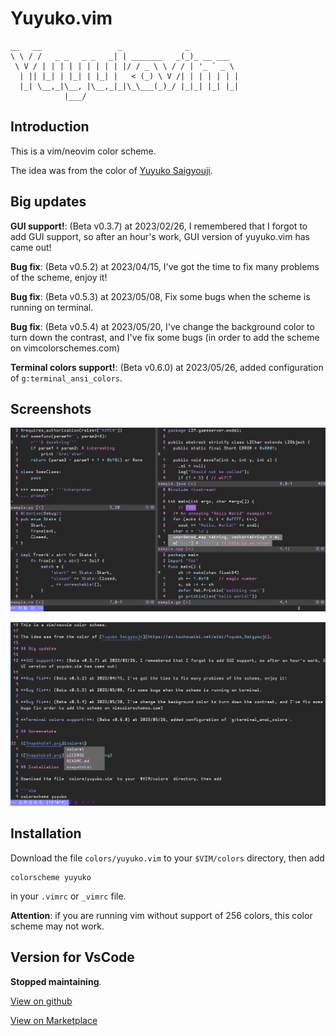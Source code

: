 # Yuyuko.vim

```
__   __                 _              _           
\ \ / /   _ _   _ _   _| | _______   _(_)_ __ ___  
 \ V / | | | | | | | | | |/ / _ \ \ / / | '_ ` _ \ 
  | || |_| | |_| | |_| |   < (_) \ V /| | | | | | |
  |_| \__,_|\__, |\__,_|_|\_\___(_)_/ |_|_| |_| |_|
            |___/                                  
```

## Introduction

This is a vim/neovim color scheme.

The idea was from the color of [Yuyuko Saigyouji](https://en.touhouwiki.net/wiki/Yuyuko_Saigyouji).

## Big updates

**GUI support!**: (Beta v0.3.7) at 2023/02/26, I remembered that I forgot to add GUI support, so after an hour's work, GUI version of yuyuko.vim has came out!

**Bug fix**: (Beta v0.5.2) at 2023/04/15, I've got the time to fix many problems of the scheme, enjoy it!

**Bug fix**: (Beta v0.5.3) at 2023/05/08, Fix some bugs when the scheme is running on terminal.

**Bug fix**: (Beta v0.5.4) at 2023/05/20, I've change the background color to turn down the contrast, and I've fix some bugs (in order to add the scheme on vimcolorschemes.com)

**Terminal colors support!**: (Beta v0.6.0) at 2023/05/26, added configuration of `g:terminal_ansi_colors`.

## Screenshots

![Snapshots1.png](./snapshots/1.png)

![Snapshots3.png](./snapshots/3.png)

## Installation

Download the file `colors/yuyuko.vim` to your `$VIM/colors` directory, then add 

```vim
colorscheme yuyuko
```

in your `.vimrc` or `_vimrc` file.

**Attention**: if you are running vim without support of 256 colors, this color scheme may not work.

## Version for VsCode

**Stopped maintaining**.

[View on github](https://github.com/hylwxqwq/yuyuko-vim-vsc)

[View on Marketplace](https://marketplace.visualstudio.com/items?itemName=hylwxqwq.yuyuko-vim-vsc)
